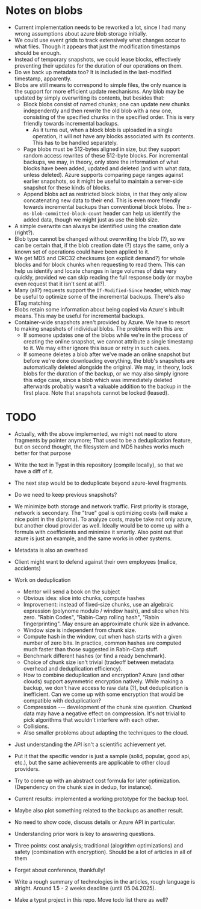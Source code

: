 # Notes on blobs

- Current implementation needs to be reworked a lot, since I had many wrong
  assumptions about azure blob storage initially.
- We could use event grids to track extensively what changes occur to what
  files. Though it appears that just the modification timestamps should be
  enough.
- Instead of temporary snapshots, we could lease blocks, effectively preventing
  their updates for the duration of our operations on them.
- Do we back up metadata too? It is included in the last-modified timestamp,
  apparently.
- Blobs are still means to correspond to simple files, the only nuance is the
  support for more efficient update mechanisms. Any blob may be updated by
  simply overwriting its contents, but besides that:
  - Block blobs consist of named chunks; one can update new chunks independently
    and then rewrite the old blob with a new one, consisting of the specified
    chunks in the specified order. This is very friendly towards incremental
    backups.
    - As it turns out, when a block blob is uploaded in a single operation,
      it will not have any blocks associated with its contents. This has to be
      handled separately.
  - Page blobs must be 512-bytes aligned in size, but they support random access
    rewrites of these 512-byte blocks. For incremental backups, we may,
    in theory, only store the information of what blocks have been added,
    updated and deleted (and with what data, unless deleted). Azure supports
    comparing page ranges against earlier snapshots, so it might be useful
    to maintain a server-side snapshot for these kinds of blocks.
  - Append blobs act as restricted block blobs, in that they only allow
    concatenating new data to their end. This is even more friendly towards
    incremental backups than conventional block blobs.
    The `x-ms-blob-committed-block-count` header can help us identify the added
    data, though we might just as use the blob size.
- A simple overwrite can always be identified using the creation date (right?).
- Blob type cannot be changed without overwriting the blob (?), so we can
  be certain that, if the blob creation date (?) stays the same, only a known
  set of operations could have been applied to it.
- We get MD5 and CRC32 checksums (on explicit demand?) for whole blocks and
  for block chunks when requesting to read them. This can help us identify
  and locate changes in large volumes of data very quickly, provided we can
  skip reading the full response body (or maybe even request that it isn't sent
  at all?).
- Many (all?) requests support the `If-Modified-Since` header, which may be
  useful to optimize some of the incremental backups. There's also ETag matching
- Blobs retain some information about being copied via Azure's inbuilt means.
  This may be useful for incremental backups.
- Container-wide snapshots aren't provided by Azure. We have to resort to
  making snapshots of individual blobs. The problems with this are:
  - If someone updates one of the blobs while we're in the process of creating
    the online snapshot, we cannot attribute a single timestamp to it. We may
    either ignore this issue or retry in such cases.
  - If someone deletes a blob after we've made an online snapshot but before
    we're done downloading everything, the blob's snapshots are automatically
    deleted alongside the original. We may, in theory, lock blobs for the
    duration of the backup, or we may also simply ignore this edge case, since
    a blob which was immediately deleted afterwards probably wasn't a valuable
    addition to the backup in the first place. Note that snapshots cannot be
    locked (leased).

# TODO

- Actually, with the above implemented, we might not need to store fragments
  by pointer anymore; That used to be a deduplication feature, but on second
  thought, the filesystem and MD5 hashes works much better for that purpose
- Write the text in Typst in this repository (compile locally), so that we have
  a diff of it.
- The next step would be to deduplicate beyond azure-level fragments.
- Do we need to keep previous snapshots?

- We minimize both storage and network traffic. First priority is storage,
  network is secondary. The "true" goal is optimizing costs (will make a nice
  point in the diploma). To analyze costs, maybe take not only azure, but
  another cloud provider as well. Ideally would be to come up with a formula
  with coefficients and minimize it smartly. Also point out that azure is just
  an example, and the same works in other systems.
- Metadata is also an overhead
- Client might want to defend against their own employees (malice, accidents)
- Work on deduplication
  - Mentor will send a book on the subject
  - Obvious idea: slice into chunks, compute hashes
  - Improvement: instead of fixed-size chunks, use an algebraic expression
    (polynome modulo / window hash), and slice when hits zero. "Rabin Codes",
    "Rabin-Carp rolling hash", "Rabin fingerprinting". May ensure an
    approximate chunk size in advance.
  - Window size is independent from chunk size.
  - Compute hash in the window, cut when hash starts with a given number of
    zero bits. In practice, common hashes are computed much faster than those
    suggested in Rabin-Carp stuff.
  - Benchmark different hashes (or find a ready benchmark).
  - Choice of chunk size isn't trivial (tradeoff between metadata overhead
    and deduplication efficiency).
  - How to combine deduplication and encryption? Azure (and other clouds)
    support asymmetric encryption natively. While making a backup, we don't
    have access to raw data (?), but deduplication is inefficient. Can we
    come up with some encryption that would be compatible with deduplication?
  - Compression --- development of the chunk size question. Chunked data may
    have a negative effect on compression. It's not trivial to pick algorithms
    that wouldn't interfere with each other.
  - Collisions.
  - Also smaller problems about adapting the techniques to the cloud.
- Just understanding the API isn't a scientific achievement yet.
- Put it that the specific vendor is just a sample (solid, popular, good api,
  etc.), but the same achievements are applicable to other cloud providers.
- Try to come up with an abstract cost formula for later optimization.
  (Dependency on the chunk size in dedup, for instance).
- Current results: implemented a working prototype for the backup tool.
- Maybe also plot something related to the backups as another result.
- No need to show code, discuss details or Azure API in particular.
- Understanding prior work is key to answering questions.
- Three points: cost analysis; traditional (alogrithm optimizations) and
  safety (combination with encryption). Should be a lot of articles in all
  of them

- Forget about conference, thankfully!
- Write a rough summary of technologies in the articles, rough language is
  alright. Around 1.5 - 2 weeks deadline (until 05.04.2025).
- Make a typst project in this repo. Move todo list there as well?

